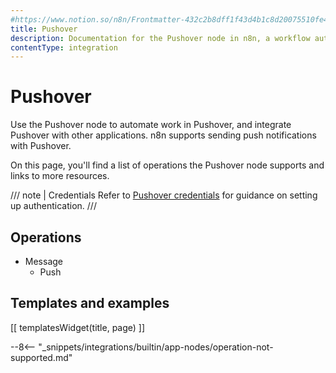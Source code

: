 ```yaml
---
#https://www.notion.so/n8n/Frontmatter-432c2b8dff1f43d4b1c8d20075510fe4
title: Pushover
description: Documentation for the Pushover node in n8n, a workflow automation platform. Includes details of operations and configuration, and links to examples and credentials information.
contentType: integration
---
```


# Pushover

Use the Pushover node to automate work in Pushover, and integrate Pushover with other applications. n8n supports sending push notifications with Pushover.

On this page, you'll find a list of operations the Pushover node supports and links to more resources.

/// note | Credentials
Refer to [Pushover credentials](/integrations/builtin/credentials/pushover/) for guidance on setting up authentication. 
///

## Operations

* Message
    * Push

## Templates and examples

<!-- see https://www.notion.so/n8n/Pull-in-templates-for-the-integrations-pages-37c716837b804d30a33b47475f6e3780 -->
[[ templatesWidget(title, page) ]]

--8<-- "_snippets/integrations/builtin/app-nodes/operation-not-supported.md"
